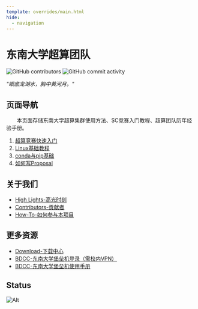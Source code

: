 ```yaml
---
template: overrides/main.html
hide:
  - navigation
---
```


# 东南大学超算团队

![GitHub contributors](https://img.shields.io/github/contributors/CSWU-Challenge/CSWU-Challenge.github.io?style=for-the-badge)
![GitHub commit activity](https://img.shields.io/github/commit-activity/y/CSWU-Challenge/CSWU-Challenge.github.io?style=for-the-badge)

*"眼底龙湖水，胸中黄河月。"*


## 页面导航

&emsp;&emsp;本页面存储东南大学超算集群使用方法、SC竞赛入门教程、超算团队历年经验手册。

1. [超算竞赛快速入门](/wiki/ASC-introduction/)
2. [Linux基础教程](/wiki/Linux-base/)
3. [conda与pip基础](/wiki/conda&pip_base/)
4. [如何写Proposal](wiki/Proposal-writing)

   
## 关于我们

- [High Lights-高光时刻](/page/high-light/)
- [Contributors-贡献者](/page/contributor/)
- [How-To-如何参与本项目](/page/to-contributors/)

## 更多资源

- [Download-下载中心](/page/download/)
- [BDCC-东南大学堡垒机登录（需校内VPN）](http://10.128.202.17/index.php)
- [BDCC-东南大学堡垒机使用手册](https://qiniuyun.hrlee.cn/6377621343334617284032970.pdf)

## Status

![Alt](https://repobeats.axiom.co/api/embed/859d02e68eba262193c7b210e597500df78d6881.svg "Repobeats analytics image")
